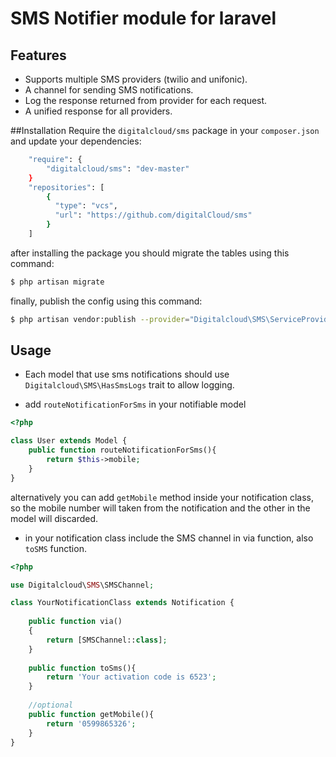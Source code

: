 # SMS Notifier module for laravel

## Features
* Supports multiple SMS providers (twilio and unifonic).
* A channel for sending SMS notifications.
* Log the response returned from provider for each request.
* A unified response for all providers.


##Installation
Require the `digitalcloud/sms` package in your `composer.json` and update your dependencies:
```sh
    "require": {
        "digitalcloud/sms": "dev-master"
    }
    "repositories": [
        {
          "type": "vcs",
          "url": "https://github.com/digitalCloud/sms"
        }
    ]
```


after installing the package you should migrate the tables using this command:
 ```sh
 $ php artisan migrate
 ```
 
finally, publish the config using this command:
  ```sh
  $ php artisan vendor:publish --provider="Digitalcloud\SMS\ServiceProvider"
  ```
 
## Usage
* Each model that use sms notifications should use `Digitalcloud\SMS\HasSmsLogs` trait
to allow logging.

* add `routeNotificationForSms` in your notifiable model
```php
<?php

class User extends Model {
    public function routeNotificationForSms(){
        return $this->mobile;
    }
}
```
alternatively you can add `getMobile` method inside your notification class, so the mobile number will taken from the notification and the other in the model will discarded.

* in your notification class include the SMS channel in via function,
also `toSMS` function.
```php
<?php

use Digitalcloud\SMS\SMSChannel;

class YourNotificationClass extends Notification {
    
    public function via()
    {
        return [SMSChannel::class];
    }
    
    public function toSms(){
        return 'Your activation code is 6523';
    }
    
    //optional
    public function getMobile(){
        return '0599865326';
    }
}
```